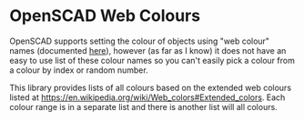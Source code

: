 OpenSCAD Web Colours
====================

OpenSCAD supports setting the colour of objects using "web colour" names (documented [here](https://en.wikibooks.org/wiki/OpenSCAD_User_Manual/First_Steps/Changing_the_color_of_an_object)), however (as far as I know) it does not have an easy to use list of these colour names so you can't easily pick a colour from a colour by index or random number.

This library provides lists of all colours based on the extended web colours listed at <https://en.wikipedia.org/wiki/Web_colors#Extended_colors>. Each colour range is in a separate list and there is another list will all colours.
